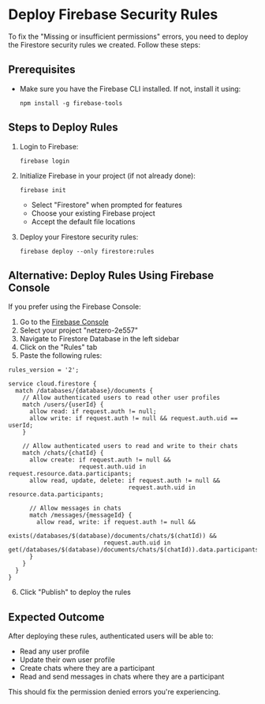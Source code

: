 # Deploy Firebase Security Rules

To fix the "Missing or insufficient permissions" errors, you need to deploy the Firestore security rules we created. Follow these steps:

## Prerequisites
- Make sure you have the Firebase CLI installed. If not, install it using:
  ```
  npm install -g firebase-tools
  ```

## Steps to Deploy Rules
1. Login to Firebase:
   ```
   firebase login
   ```

2. Initialize Firebase in your project (if not already done):
   ```
   firebase init
   ```
   - Select "Firestore" when prompted for features
   - Choose your existing Firebase project
   - Accept the default file locations

3. Deploy your Firestore security rules:
   ```
   firebase deploy --only firestore:rules
   ```

## Alternative: Deploy Rules Using Firebase Console
If you prefer using the Firebase Console:

1. Go to the [Firebase Console](https://console.firebase.google.com/)
2. Select your project "netzero-2e557"
3. Navigate to Firestore Database in the left sidebar
4. Click on the "Rules" tab
5. Paste the following rules:

```
rules_version = '2';

service cloud.firestore {
  match /databases/{database}/documents {
    // Allow authenticated users to read other user profiles
    match /users/{userId} {
      allow read: if request.auth != null;
      allow write: if request.auth != null && request.auth.uid == userId;
    }
    
    // Allow authenticated users to read and write to their chats
    match /chats/{chatId} {
      allow create: if request.auth != null &&
                    request.auth.uid in request.resource.data.participants;
      allow read, update, delete: if request.auth != null && 
                                  request.auth.uid in resource.data.participants;
      
      // Allow messages in chats
      match /messages/{messageId} {
        allow read, write: if request.auth != null && 
                           exists(/databases/$(database)/documents/chats/$(chatId)) &&
                           request.auth.uid in get(/databases/$(database)/documents/chats/$(chatId)).data.participants;
      }
    }
  }
}
```

6. Click "Publish" to deploy the rules

## Expected Outcome
After deploying these rules, authenticated users will be able to:
- Read any user profile
- Update their own user profile
- Create chats where they are a participant
- Read and send messages in chats where they are a participant

This should fix the permission denied errors you're experiencing. 